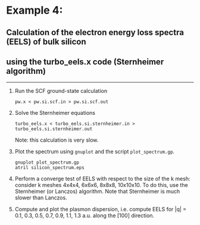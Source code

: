 # Example 4: 
## Calculation of the electron energy loss spectra (EELS) of bulk silicon 
## using the turbo_eels.x code (Sternheimer algorithm)
------------------------------------------------------------------------

 1. Run the SCF ground-state calculation

        pw.x < pw.si.scf.in > pw.si.scf.out

 2. Solve the Sternheimer equations

        turbo_eels.x < turbo_eels.si.sternheimer.in > turbo_eels.si.sternheimer.out

    Note: this calculation is very slow. 

 3. Plot the spectrum using `gnuplot` and the script `plot_spectrum.gp`. 

        gnuplot plot_spectrum.gp
        atril silicon_spectrum.eps

 4. Perform a converge test of EELS with respect to the size of the k mesh:
    consider k meshes 4x4x4, 6x6x6, 8x8x8, 10x10x10.
    To do this, use the Sternheimer (or Lanczos) algorithm.
    Note that Sternheimer is much slower than Lanczos.

 5. Compute and plot the plasmon dispersion, i.e. compute EELS for
    |q| = 0.1, 0.3, 0.5, 0.7, 0.9, 1.1, 1.3 a.u. along the [100] direction.
